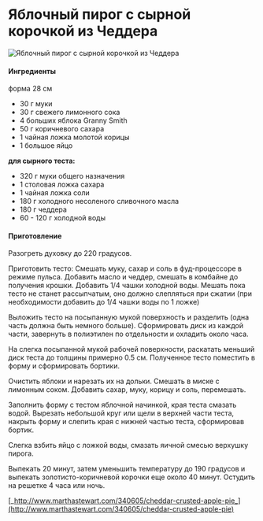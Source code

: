 # Яблочный пирог с сырной корочкой из Чеддера

![Яблочный пирог с сырной корочкой из Чеддера](https://s-media-cache-ak0.pinimg.com/564x/50/43/e1/5043e17683ff29c71fd32424028ff20c.jpg)

#### Ингредиенты

форма 28 см

* 30 г муки
* 30 г свежего лимонного сока
* 4 больших яблока Granny Smith
* 50 г коричневого сахара
* 1 чайная ложка молотой корицы
* 1 большое яйцо

**для сырного теста:**

* 320 г муки общего назначения
* 1 столовая ложка сахара
* 1 чайная ложка соли
* 180 г холодного несоленого сливочного масла
* 180 г чеддера
* 60 - 120 г холодной воды

#### Приготовление

Разогреть духовку до 220 градусов.

Приготовить тесто: Смешать муку, сахар и соль в фуд-процессоре в режиме пульса. Добавить масло и чеддер, смешать в комбайне до получения крошки. Добавить 1/4 чашки холодной воды. Мешать пока тесто не станет рассыпчатым, оно должно слепляться при сжатии \(при необходимости добавить до 1/4 чашки воды по 1 ложке\)

Выложить тесто на посыпанную мукой поверхность и разделить \(одна часть должна быть немного больше\). Сформировать диск из каждой части, завернуть в полиэтилен по отдельности и охладить около часа.

На слегка посыпанной мукой рабочей поверхности, раскатать меньший диск теста до толщины примерно 0.5 см. Полученное тесто поместить в форму и сформировать бортики.

Очистить яблоки и нарезать их на дольки. Смешать в миске с лимонным соком. Добавить сахар, муку, корицу и соль, перемешать.

Заполнить форму с тестом яблочной начинкой, края теста смазать водой. Вырезать небольшой круг или щели в верхней части теста, накрыть форму и слепить края с нижней частью теста, сформировав бортик.

Слегка взбить яйцо с ложкой воды, смазать яичной смесью верхушку пирога.

Выпекать 20 минут, затем уменьшить температуру до 190 градусов и выпекать золотисто-коричневой корочки еще около 40 минут. Остудить на решетке 4 часа или ночь.

[_http://www.marthastewart.com/340605/cheddar-crusted-apple-pie_](http://www.marthastewart.com/340605/cheddar-crusted-apple-pie)
